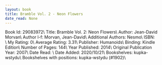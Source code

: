 ```yaml
---
layout: book
title: Bramble Vol. 2 - Neon Flowers
date_read: None
---
```


Book Id: 29083972\ 
Title: Bramble Vol. 2: Neon Flowers\ 
Author: Jean-David Morvan\ 
Author l-f: Morvan, Jean-David\ 
Additional Authors: Nesmo\ 
ISBN: \ 
My Rating: 0\ 
Average Rating: 3.31\ 
Publisher: Humanoids\ 
Binding: Kindle Edition\ 
Number of Pages: 144\ 
Year Published: 2014\ 
Original Publication Year: 2007\ 
Date Read: \ 
Date Added: 2020/10/21\ 
Bookshelves: kupka-wstydu\ 
Bookshelves with positions: kupka-wstydu (#1902)\ 

